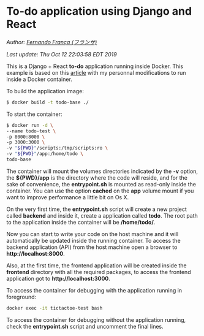 # To-do application using Django and React
*Author: [Fernando França (フランサ)](https://github.com/furansa/django-react-todo-app)*

*Last update: Thu Oct  12 22:03:58 EDT 2019*

This is a Django + React **to-do** application running inside Docker. This example 
is based on this [article](https://scotch.io/tutorials/build-a-to-do-application-using-django-and-react) 
with my personnal modifications to run inside a Docker container.

To build the application image:
```bash
$ docker build -t todo-base ./
```

To start the container:
```bash
$ docker run -d \
--name todo-test \
-p 8000:8000 \
-p 3000:3000 \
-v "${PWD}"/scripts:/tmp/scripts:ro \
-v "${PWD}"/app:/home/todo \
todo-base
```

The container will mount the volumes directories indicated by the **-v** option, 
the **${PWD}/app** is the directory where the code will reside, and for the sake 
of convenience, the **entrypoint.sh** is mounted as read-only inside the container. 
You can use the option **cached** on the **app** volume mount if you want to improve 
performance a little bit on Os X.

On the very first time, the **entrypoint.sh** script will create a new project 
called **backend** and inside it, create a application called **todo**. The root 
path to the application inside the container will be **/home/todo/**.

Now you can start to write your code on the host machine and it will automatically 
be updated inside the running container. To access the backend application (API) 
from the host machine open a browser to **http://localhost:8000**.

Also, at the first time, the frontend application will be created inside the 
**frontend** directory with all the required packages, to access the frontend 
application got to **http://localhost:3000**.

To access the container for debugging with the application running in foreground:
```bash
docker exec -it tictactoe-test bash
```

To access the container for debugging without the application running, check the 
**entrypoint.sh** script and uncomment the final lines.
